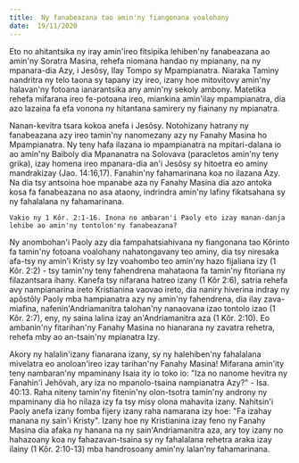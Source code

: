 ```yaml
---
title:  Ny fanabeazana tao amin'ny fiangonana voalohany
date:  19/11/2020
---
```


Eto no ahitantsika ny iray amin'ireo fitsipika lehiben'ny fanabeazana ao amin'ny Soratra Masina, rehefa niomana handao ny mpianany, na ny mpanara-dia Azy, i Jesôsy, Ilay Tompo sy Mpampianatra. Niaraka Taminy nandritra ny telo taona sy tapany izy ireo, izany hoe mitovitovy amin'ny halavan'ny fotoana ianarantsika any amin'ny sekoly ambony. Matetika rehefa mifarana ireo fe-potoana ireo, miankina amin'ilay mpampianatra, dia azo lazaina fa efa vonona ny hitantana samirery ny fiainany ny mpianatra.

Nanan-kevitra tsara kokoa anefa i Jesôsy. Notohizany hatrany ny fanabeazana azy ireo tamin'ny nanomezany azy ny Fanahy Masina ho Mpampianatra. Ny teny hafa ilazana io mpampianatra na mpitari-dalana io ao amin'ny Baiboly dia Mpananatra na Solovava (paracletos amin'ny teny grika), izay homena ireo mpanara-dia an'i Jesôsy sy hitoetra eo aminy mandrakizay (Jao. 14:16,17). Fanahin'ny fahamarinana koa no ilazana Azy. Na dia tsy antsoina hoe mpanabe aza ny Fanahy Masina dia azo antoka kosa fa fanabeazana no asa ataony, indrindra amin'ny lafiny fikatsahana sy ny fahalalana ny fahamarinana.

`Vakio ny 1 Kôr. 2:1-16. Inona no ambaran'i Paoly eto izay manan-danja lehibe ao amin'ny tontolon'ny fanabeazana?`

Ny anombohan'i Paoly azy dia fampahatsiahivana ny fiangonana tao Kôrinto fa tamin'ny fotoana voalohany nahatongavany teo aminy, dia tsy niresaka afa-tsy ny amin'i Kristy sy Izy voahombo teo amin'ny hazo fijaliana izy (1 Kôr. 2:2) - tsy tamin'ny teny fahendrena mahataona fa tamin'ny fitoriana ny filazantsara ihany. Kanefa tsy nifarana hatreo izany (1 Kôr 2:6), satria rehefa avy nampianarina ireto Kristianina vaovao ireto, dia naniry hiverina indray ny apôstôly Paoly mba hampianatra azy ny amin'ny fahendrena, dia ilay zava-miafina, nafenin'Andriamanitra talohan'ny nanaovana izao tontolo izao (1 Kôr. 2:7), eny, ny saina lalina izay an'Andriamanitra aza (1 Kôr. 2:10). Eo ambanin'ny fitarihan'ny Fanahy Masina no hianarana ny zavatra rehetra, rehefa mby ao an-tsain'ny mpianatra Izy.

Akory ny halalin'izany fianarana izany, sy ny halehiben'ny fahalalana mivelatra eo anoloan'ireo izay tarihan'ny Fanahy Masina! Mifarana amin'ity teny nambaran'ny mpaminany Isaia ity io toko io: "Iza no nanome hevitra ny Fanahin'i Jehôvah, ary iza no mpanolo-tsaina nampianatra Azy?" - Isa. 40:13. Raha niteny tamin'ny fitenin'ny olon-tsotra tamin'ny androny ny mpaminany dia ho nilaza izy fa tsy misy olona mahavita izany. Nahitsin'i Paoly anefa izany fomba fijery izany raha namarana izy hoe: "Fa izahay manana ny sain'i Kristy". Izany hoe ny Kristianina izay feno ny Fanahy Masina dia afaka ny hanana na ny sain'Andriamanitra aza, ary toy izany no hahazoany koa ny fahazavan-tsaina sy ny fahalalana rehetra araka izay ilainy (1 Kôr. 2:10-13) mba handrosoany amin'ny lalan'ny fahamarinana.